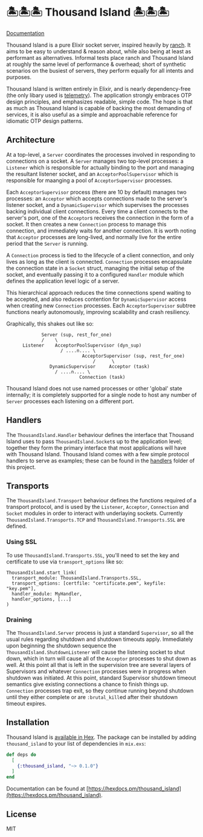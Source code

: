 # 🏝🏝🏝 Thousand Island 🏝🏝🏝 

[Documentation](https://hexdocs.pm/thousand_island)

Thousand Island is a pure Elixir socket server, inspired heavily by [ranch](https://github.com/ninenines/ranch). 
It aims to be easy to understand & reason about, while also being at least as 
performant as alternatives. Informal tests place ranch and Thousand Island at 
roughly the same level of performance & overhead; short of synthetic scenarios 
on the busiest of servers, they perform equally for all intents and purposes.

Thousand Island is written entirely in Elixir, and is nearly dependency-free (the 
only libary used is [telemetry](https://github.com/beam-telemetry/telemetry)). 
The application strongly embraces OTP design principles, and emphasizes readable, 
simple code. The hope is that as much as Thousand Island is capable of backing 
the most demanding of services, it is also useful as a simple and approachable
reference for idiomatic OTP design patterns.

## Architecture

At a top-level, a `Server` coordinates the processes involved
in responding to connections on a socket. A `Server` manages two top-level
processes: a `Listener` which is responsible for actually binding to the port 
and managing the resultant listener socket, and an `AcceptorPoolSupervisor` which 
is responsible for maanging a pool of `AcceptorSupervisor` processes. 

Each `AcceptorSupervisor` process (there are 10 by default) manages two processes: an 
`Acceptor` which accepts connections made to the server's listener socket, 
and a `DynamicSupervisor` which supervises the processes backing individual
client connections. Every time a client connects to the server's port, one of 
the `Acceptor`s receives the connection in the form of a socket. It then 
creates a new `Connection` process to manage this connection, and immediately 
waits for another connection. It is worth noting that `Acceptor` processes 
are long-lived, and normally live for the entire period that the `Server` is 
running.

A `Connection` process is tied to the lifecycle of a client connection, and 
only lives as long as the client is connected. `Connection` processes
encapsulate the connection state in a `Socket` struct, managing the initial setup 
of the socket, and eventually passing it to a configured `Handler` module 
which defines the application level logic of a server.

This hierarchical approach reduces the time connections spend waiting to be accepted,
and also reduces contention for `DynamicSupervisor` access when creating new 
`Connection` processes. Each `AcceptorSupervisor` subtree functions nearly autonomously, 
improving scalability and crash resiliency.

Graphically, this shakes out like so:

```
             Server (sup, rest_for_one)
             /    \
      Listener    AcceptorPoolSupervisor (dyn_sup)
                    / ....n.... \
                            AcceptorSupervisor (sup, rest_for_one)
                                /      \
                DynamicSupervisor     Acceptor (task)
                  / ....n.... \
                           Connection (task)
```

Thousand Island does not use named processes or other 'global' state internally; it
is completely supported for a single node to host any number of `Server` processes
each listening on a different port.

## Handlers

The `ThousandIsland.Handler` behaviour defines the interface that Thousand Island uses to pass
`ThousandIsland.Socket`s up to the application level; together they form the primary interface that
most applications will have with Thousand Island. Thousand Island comes with
a few simple protocol handlers to serve as examples; these can be found in the [handlers](https://github.com/mtrudel/thousand_island/tree/master/lib/thousand_island/handlers) 
folder of this project.

## Transports

The `ThousandIsland.Transport` behaviour defines the functions required of a transport protocol, and is used by the `Listener`,
`Acceptor`, `Connection` and `Socket` modules in order to interact with underlaying sockets. Currently
`ThousandIsland.Transports.TCP` and `ThousandIsland.Transports.SSL` are defined.

### Using SSL

To use `ThousandIsland.Transports.SSL`, you'll need to set the key and certificate to use 
via `transport_options` like so:

```
ThousandIsland.start_link(
  transport_module: ThousandIsland.Transports.SSL, 
  transport_options: [certfile: "certificate.pem", keyfile: "key.pem"], 
  handler_module: MyHandler,
  handler_options, [...]
)
```

### Draining

The `ThousandIsland.Server` process is just a standard `Supervisor`, so all the 
usual rules regarding shutdown and shutdown timeouts apply. Immediately upon 
beginning the shutdown sequence the `ThousandIsland.ShutdownListener` will cause 
the listening socket to shut down, which in turn will cause all of the `Acceptor` 
processes to shut down as well. At this point all that is left in the supervision 
tree are several layers of Supervisors and whatever `Connection` processes were 
in progress when shutdown was initiated. At this point, standard Supervisor shutdown
timeout semantics give existing connections a chance to finish things up. `Connection`
processes trap exit, so they continue running beyond shutdown until they either 
complete or are `:brutal_kill`ed after their shutdown timeout expires.

## Installation

Thousand Island is [available in Hex](https://hex.pm/docs/publish). The package can be installed
by adding `thousand_island` to your list of dependencies in `mix.exs`:

```elixir
def deps do
  [
    {:thousand_island, "~> 0.1.0"}
  ]
end
```

Documentation can be found at [https://hexdocs.pm/thousand_island](https://hexdocs.pm/thousand_island).

## License

MIT

